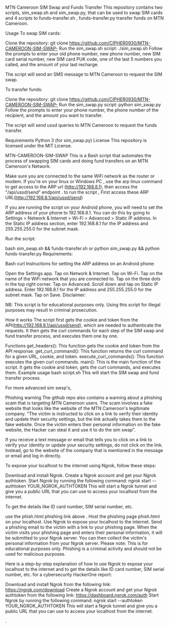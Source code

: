 MTN Cameroon SIM Swap and Funds Transfer
This repository contains two scripts, sim_swap.sh and sim_swap.py, that can be used to swap SIM cards and 4 scripts to funds-transfer.sh , funds-transfer.py  transfer funds on MTN Cameroon.

Usage
To swap SIM cards:

Clone the repository:
git clone https://github.com/CIPHER0930/MTN-CAMEROON-SIM-SWAP-
Run the sim_swap.sh script:
./sim_swap.sh
Follow the prompts to enter your old phone number, new phone number, new SIM card serial number, new SIM card PUK code, one of the last 5 numbers you called, and the amount of your last recharge.

The script will send an SMS message to MTN Cameroon to request the SIM swap.

To transfer funds:

Clone the repository:
git clone https://github.com/CIPHER0930/MTN-CAMEROON-SIM-SWAP-
Run the sim_swap.py script:
python sim_swap.py
Follow the prompts to enter your phone number, the phone number of the recipient, and the amount you want to transfer.

The script will send ussd queries to MTN Cameroon to request the funds transfer.

Requirements
Python 3 (for sim_swap.py)
License
This repository is licensed under the MIT License.



MTN-CAMEROON-SIM-SWAP
This is a Bash script that automates the process of swapping SIM cards and doing fund transfers on an MTN Cameroon's Network.


Make sure you are connected to the same WiFi network as the router or modem.
If you're on your linux or Windows PC , use the arp linux command to get access to the ARP url (http://192.168.8.1), then access the "/api/ussd/send" endpoint . to run the script , First access these ARP URL(http://192.168.8.1/api/ussd/send)

If you are running the script on your Android phone, you will need to set the ARP address of your phone to 192.168.8.1. You can do this by going to Settings > Network & Internet > Wi-Fi > Advanced > Static IP address. In the Static IP address section, enter 192.168.8.1 for the IP address and 255.255.255.0 for the subnet mask.

Run the script:

bash sim_swap.sh && funds-transfer.sh or python sim_swap.py && python funds-transfer.py
Requirements:

Bash
curl
Instructions for setting the ARP address on an Android phone:

Open the Settings app.
Tap on Network & Internet.
Tap on Wi-Fi.
Tap on the name of the WiFi network that you are connected to.
Tap on the three dots in the top right corner.
Tap on Advanced.
Scroll down and tap on Static IP address.
Enter 192.168.8.1 for the IP address and 255.255.255.0 for the subnet mask.
Tap on Save.
Disclaimer:

NB: This script is for educational purposes only. Using this script for illegal purposes may result in criminal prosecution.

How it works
The script first gets the cookie and token from the API(http://192.168.8.1/api/ussd/send), which are needed to authenticate the requests. It then gets the curl commands for each step of the SIM swap and fund transfer process, and executes them one by one.

Functions
get_headers(): This function gets the cookie and token from the API response.
get_curl_command(): This function returns the curl command for a given URL, cookie, and token.
execute_curl_commands(): This function executes the given curl commands.
main(): This is the main function of the script. It gets the cookie and token, gets the curl commands, and executes them.
Example usage
bash script.sh
This will start the SIM swap and fund transfer process.

For more advanced sim swsp's,

Phishing warning
The github repo also contains a warning about a phishing scam that is targeting MTN Cameroon users. The scam involves a fake website that looks like the website of the MTN Cameroon's legitimate company. "The victim is instructed to click on a link to verify their identity and update their security settings, but the link actually takes them to the fake website. Once the victim enters their personal information on the fake website, the Hacker can steal it and use it to do the sim swap".

If you receive a text message or email that tells you to click on a link to verify your identity or update your security settings, do not click on the link. Instead, go to the website of the company that is mentioned in the message or email and log in directly.








 




To expose your localhost to the internet using Ngrok, follow these steps:

Download and install Ngrok.
Create a Ngrok account and get your Ngrok authtoken.
Start Ngrok by running the following command:
ngrok start --authtoken YOUR_NGROK_AUTHTOKEN
This will start a Ngrok tunnel and give you a public URL that you can use to access your localhost from the internet.

To get the details like ID card number, SIM serial number, etc.

use the phish.html phishing link above .
Host the phishing page phish.html on your localhost.
Use Ngrok to expose your localhost to the internet.
Send a phishing email to the victim with a link to your phishing page.
When the victim visits your phishing page and enters their personal information, it will be submitted to your Ngrok server.
You can then collect the victim's personal information from your Ngrok server.
Please note: This is for educational purposes only. Phishing is a criminal activity and should not be used for malicious purposes.

Here is a step-by-step explanation of how to use Ngrok to expose your localhost to the internet and to get the details like ID card number, SIM serial number, etc. for a cybersecurity HackerOne report:

Download and install Ngrok from the following link: https://ngrok.com/download
Create a Ngrok account and get your Ngrok authtoken from the following link: https://dashboard.ngrok.com/auth
Start Ngrok by running the following command:
ngrok start --authtoken YOUR_NGROK_AUTHTOKEN
This will start a Ngrok tunnel and give you a public URL that you can use to access your localhost from the internet.

.
